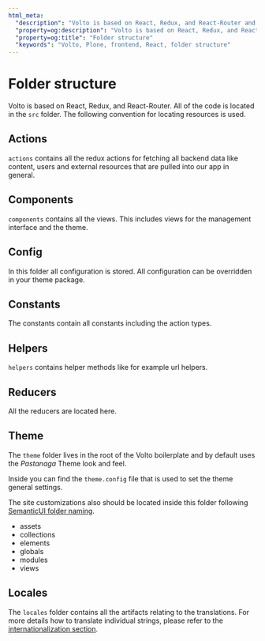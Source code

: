 ```yaml
---
html_meta:
  "description": "Volto is based on React, Redux, and React-Router and follows its convention of resource location."
  "property=og:description": "Volto is based on React, Redux, and React-Router and follows its convention of resource location."
  "property=og:title": "Folder structure"
  "keywords": "Volto, Plone, frontend, React, folder structure"
---
```


# Folder structure

Volto is based on React, Redux, and React-Router. All of the
code is located in the `src` folder. The following convention for locating
resources is used.

## Actions

`actions` contains all the redux actions for fetching all backend data like
content, users and external resources that are pulled into our app in general.

## Components

`components` contains all the views. This includes views for the management
interface and the theme.

## Config

In this folder all configuration is stored. All configuration can be overridden
in your theme package.

## Constants

The constants contain all constants including the action types.

## Helpers

`helpers` contains helper methods like for example url helpers.

## Reducers

All the reducers are located here.

## Theme

The `theme` folder lives in the root of the Volto boilerplate and by default
uses the *Pastanaga* Theme look and feel.

Inside you can find the `theme.config` file that is used to set the theme
general settings.

The site customizations also should be located inside this folder following
[SemanticUI folder naming](https://github.com/Semantic-Org/Semantic-UI/tree/master/src/themes/default).

 * assets
 * collections
 * elements
 * globals
 * modules
 * views

## Locales

The `locales` folder contains all the artifacts relating to the translations.
For more details how to translate individual strings, please refer to the [internationalization section](i18n.md).
